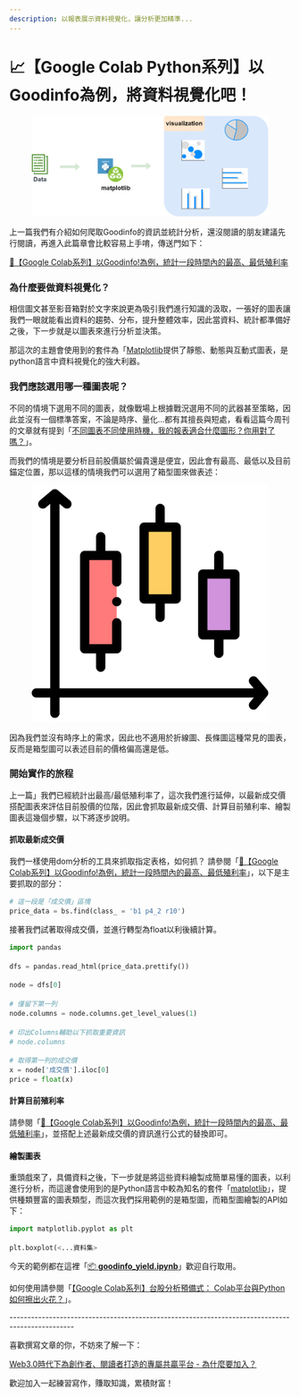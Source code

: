 ```yaml
---
description: 以報表展示資料視覺化，讓分析更加精準...
---
```


# 📈【Google Colab Python系列】以Goodinfo為例，將資料視覺化吧！

<figure><img src="../.gitbook/assets/python_visualization.drawio.png" alt=""><figcaption></figcaption></figure>

上一篇我們有介紹如何爬取Goodinfo的資訊並統計分析，還沒閱讀的朋友建議先行閱讀，再進入此篇章會比較容易上手唷，傳送門如下：

[🚪【Google Colab系列】以Goodinfo!為例，統計一段時間內的最高、最低殖利率](https://www.potatomedia.co/s/ah0EuUhd)

### 為什麼要做資料視覺化？

相信圖文甚至影音箱對於文字來說更為吸引我們進行知識的汲取，一張好的圖表讓我們一眼就能看出資料的趨勢、分布，提升整體效率，因此當資料、統計都準備好之後，下一步就是以圖表來進行分析並決策。

那這次的主題會使用到的套件為「[Matplotlib](https://matplotlib.org/)提供了靜態、動態與互動式圖表，是python語言中資料視覺化的強大利器。

### 我們應該選用哪一種圖表呢？

不同的情境下選用不同的圖表，就像戰場上根據戰況選用不同的武器甚至策略，因此並沒有一個標準答案，不論是時序、量化...都有其擅長與短處，看看這篇今周刊的文章就有提到「[不同圖表不同使用時機，我的報表適合什麼圖形？你用對了嗎？](https://www.businesstoday.com.tw/article/category/80407/post/201903260012/)」。

而我們的情境是要分析目前股價屬於偏貴還是便宜，因此會有最高、最低以及目前錨定位置，那以這樣的情境我們可以選用了箱型圖來做表述：

<figure><img src="../.gitbook/assets/box-plot (1).png" alt=""><figcaption></figcaption></figure>

因為我們並沒有時序上的需求，因此也不適用於折線圖、長條圖這種常見的圖表，反而是箱型圖可以表述目前的價格偏高還是低。

### 開始實作的旅程

上一篇」我們已經統計出最高/最低殖利率了，這次我們進行延伸，以最新成交價搭配圖表來評估目前股價的位階，因此會抓取最新成交價、計算目前殖利率、繪製圖表這幾個步驟，以下將逐步說明。

#### 抓取最新成交價

我們一樣使用dom分析的工具來抓取指定表格，如何抓？ 請參閱「[🚪【Google Colab系列】以Goodinfo!為例，統計一段時間內的最高、最低殖利率](https://www.potatomedia.co/s/ah0EuUhd)」，以下是主要抓取的部分：

```python
# 這一段是「成交價」區塊
price_data = bs.find(class_ = 'b1 p4_2 r10')
```

接著我們試著取得成交價，並進行轉型為float以利後續計算。

```python
import pandas

dfs = pandas.read_html(price_data.prettify())

node = dfs[0]

# 僅留下第一列
node.columns = node.columns.get_level_values(1)

# 印出Columns輔助以下抓取重要資訊
# node.columns

# 取得第一列的成交價
x = node['成交價'].iloc[0]
price = float(x)
```

#### 計算目前殖利率

請參閱「[🚪【Google Colab系列】以Goodinfo!為例，統計一段時間內的最高、最低殖利率](https://www.potatomedia.co/s/ah0EuUhd)」，並搭配上述最新成交價的資訊進行公式的替換即可。

#### 繪製圖表

重頭戲來了，具備資料之後，下一步就是將這些資料繪製成簡單易懂的圖表，以利進行分析，而這邊會使用到的是Python語言中較為知名的套件「[matplotlib](https://matplotlib.org/)」，提供種類豐富的圖表類型，而這次我們採用範例的是箱型圖，而箱型圖繪製的API如下：

```python
import matplotlib.pyplot as plt

plt.boxplot(<...資料集>

```

今天的範例都在這裡「[📦 **goodinfo\_yield.ipynb**](../jupyter-examples/goodinfo\_yield.ipynb)」歡迎自行取用。

如何使用請參閱「[【Google Colab系列】台股分析預備式： Colab平台與Python如何擦出火花？](https://www.potatomedia.co/s/aNLHZe3S')」。

\------------------------------------------------------------------------------------------------

喜歡撰寫文章的你，不妨來了解一下：

[Web3.0時代下為創作者、閱讀者打造的專屬共贏平台 - 為什麼要加入？](https://www.potatomedia.co/s/2PmFxsq)&#x20;

歡迎加入一起練習寫作，賺取知識，累積財富！
